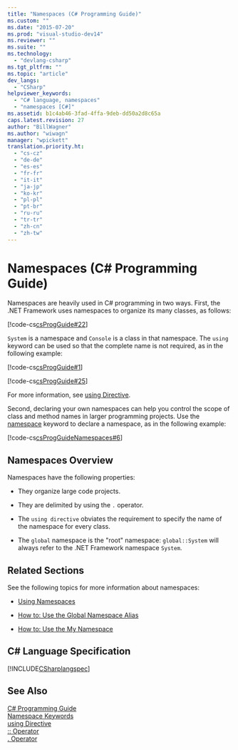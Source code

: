 ```yaml
---
title: "Namespaces (C# Programming Guide)"
ms.custom: ""
ms.date: "2015-07-20"
ms.prod: "visual-studio-dev14"
ms.reviewer: ""
ms.suite: ""
ms.technology: 
  - "devlang-csharp"
ms.tgt_pltfrm: ""
ms.topic: "article"
dev_langs: 
  - "CSharp"
helpviewer_keywords: 
  - "C# language, namespaces"
  - "namespaces [C#]"
ms.assetid: b1c4ab46-3fad-4ffa-9deb-dd50a2d8c65a
caps.latest.revision: 27
author: "BillWagner"
ms.author: "wiwagn"
manager: "wpickett"
translation.priority.ht: 
  - "cs-cz"
  - "de-de"
  - "es-es"
  - "fr-fr"
  - "it-it"
  - "ja-jp"
  - "ko-kr"
  - "pl-pl"
  - "pt-br"
  - "ru-ru"
  - "tr-tr"
  - "zh-cn"
  - "zh-tw"
---
```

# Namespaces (C# Programming Guide)
Namespaces are heavily used in C# programming in two ways. First, the .NET Framework uses namespaces to organize its many classes, as follows:  
  
 [!code-cs[csProgGuide#22](../../../csharp/programming-guide/inside-a-program/codesnippet/CSharp/index_1.cs)]  
  
 `System` is a namespace and `Console` is a class in that namespace. The `using` keyword can be used so that the complete name is not required, as in the following example:  
  
 [!code-cs[csProgGuide#1](../../../csharp/programming-guide/inside-a-program/codesnippet/CSharp/index_2.cs)]  
  
 [!code-cs[csProgGuide#25](../../../csharp/programming-guide/inside-a-program/codesnippet/CSharp/index_3.cs)]  
  
 For more information, see [using Directive](../../../csharp/language-reference/keywords/using-directive.md).  
  
 Second, declaring your own namespaces can help you control the scope of class and method names in larger programming projects. Use the [namespace](../../../csharp/language-reference/keywords/namespace.md) keyword to declare a namespace, as in the following example:  
  
 [!code-cs[csProgGuideNamespaces#6](../../../csharp/programming-guide/namespaces/codesnippet/CSharp/index_4.cs)]  
  
## Namespaces Overview  
 Namespaces have the following properties:  
  
-   They organize large code projects.  
  
-   They are delimited by using the `.` operator.  
  
-   The `using directive` obviates the requirement to specify the name of the namespace for every class.  
  
-   The `global` namespace is the "root" namespace: `global::System` will always refer to the .NET Framework namespace `System`.  
  
## Related Sections  
 See the following topics for more information about namespaces:  
  
-   [Using Namespaces](../../../csharp/programming-guide/namespaces/using-namespaces.md)  
  
-   [How to: Use the Global Namespace Alias](../../../csharp/programming-guide/namespaces/how-to-use-the-global-namespace-alias.md)  
  
-   [How to: Use the My Namespace](../../../csharp/programming-guide/namespaces/how-to-use-the-my-namespace.md)  
  
## C# Language Specification  
 [!INCLUDE[CSharplangspec](../../../csharp/language-reference/keywords/includes/csharplangspec_md.md)]  
  
## See Also  
 [C# Programming Guide](../../../csharp/programming-guide/index.md)   
 [Namespace Keywords](../../../csharp/language-reference/keywords/namespace-keywords.md)   
 [using Directive](../../../csharp/language-reference/keywords/using-directive.md)   
 [:: Operator](../../../csharp/language-reference/operators/namespace-alias-qualifer.md)   
 [. Operator](../../../csharp/language-reference/operators/member-access-operator.md)